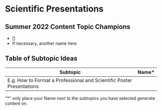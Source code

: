 # Scientific Presentations

## Summer 2022 Content Topic Champions
* []
* If necessary, another name here

## Table of Subtopic Ideas
| Subtopic | Name*    | 
| ----- | --------|
| E.g. How to Format a Professional and Scientific Poster Presentations | |

"*" only place your Name next to the subtopics you have selected generate content on.
